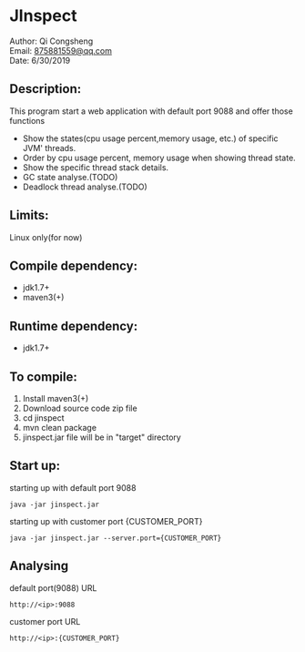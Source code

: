 # JInspect

Author: Qi Congsheng <br>
Email: 875881559@qq.com <br>
Date: 6/30/2019

## Description: 
This program start a web application with default port 9088 and offer those functions
* Show the states(cpu usage percent,memory usage, etc.) of specific JVM' threads.
* Order by cpu usage percent, memory usage when showing thread state.
* Show the specific thread stack details.
* GC state analyse.(TODO)
* Deadlock thread analyse.(TODO)

## Limits:
Linux only(for now)

## Compile dependency:
* jdk1.7+
* maven3(+)<br>
## Runtime dependency:
* jdk1.7+
## To compile:
1. Install maven3(+)
2. Download source code zip file
3. cd jinspect
4. mvn clean package
5. jinspect.jar file will be in "target" directory

## Start up:
starting up with default port 9088
```
java -jar jinspect.jar 
```
starting up with customer port {CUSTOMER_PORT}
```
java -jar jinspect.jar --server.port={CUSTOMER_PORT}
```

## Analysing
default port(9088) URL
```
http://<ip>:9088
```
customer port URL
```
http://<ip>:{CUSTOMER_PORT}
```

